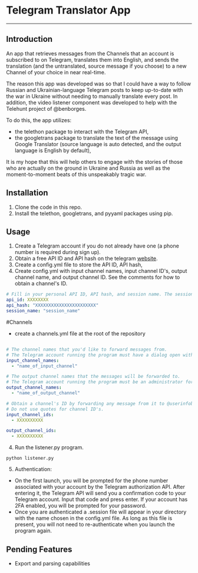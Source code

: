 # Telegram Translator App

---

## Introduction

An app that retrieves messages from the Channels that an account is subscribed to on Telegram, translates them into English, and sends the translation (and the untranslated, source message if you choose) to a new Channel of your choice in near real-time.

The reason this app was developed was so that I could have a way to follow Russian and Ukrainian-language Telegram posts to keep up-to-date with the war in Ukraine without needing to manually translate every post. In addition, the video listener component was developed to help with the Telehunt project of @benborges.

To do this, the app utilizes:

- the telethon package to interact with the Telegram API,
- the googletrans package to translate the text of the message using Google Translator (source language is auto detected, and the output language is English by default),

It is my hope that this will help others to engage with the stories of those who are actually on the ground in Ukraine and Russia as well as the moment-to-moment beats of this unspeakably tragic war.

## Installation

1. Clone the code in this repo.
2. Install the telethon, googletrans, and pyyaml packages using pip.

## Usage

1. Create a Telegram account if you do not already have one (a phone number is required during sign up).
2. Obtain a free API ID and API hash on the telegram [website](https://core.telegram.org/api).
3. Create a config.yml file to store the API ID, API hash,
4. Create config.yml with input channel names, input channel ID's, output channel name, and output channel ID. See the comments for how to obtain a channel's ID.

```yml
# Fill in your personal API ID, API hash, and session name. The session name can be any name.
api_id: XXXXXXXX
api_hash: "XXXXXXXXXXXXXXXXXXXXXXX"
session_name: "session_name"
```

#Channels
- create a channels.yml file at the root of the repository

```yml

# The channel names that you'd like to forward messages from.
# The Telegram account running the program must have a dialog open with the channel(s) in their feed.
input_channel_names:
  - "name_of_input_channel"

# The output channel names that the messages will be forwarded to.
# The Telegram account running the program must be an administrator for the output channel(s) and have a dialog open with the channel(s) in their feed.
output_channel_names:
  - "name_of_output_channel"

# Obtain a channel's ID by forwarding any message from it to @userinfobot and remove the '-100' from the beginning of the ID.
# Do not use quotes for channel ID's.
input_channel_ids:
  - XXXXXXXXXX

output_channel_ids:
  - XXXXXXXXXX
```

4. Run the listener.py program.

```windows
python listener.py
```

5. Authentication:

- On the first launch, you will be prompted for the phone number associated with your account by the Telegram authorization API. After entering it, the Telegram API will send you a confirmation code to your Telegram account. Input that code and press enter. If your account has 2FA enabled, you will be prompted for your password.
- Once you are authenticated a .session file will appear in your directory with the name chosen in the config.yml file. As long as this file is present, you will not need to re-authenticate when you launch the program again.

## Pending Features

- Export and parsing capabilities
